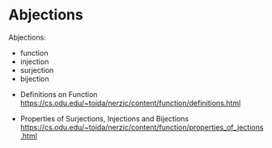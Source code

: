 # Abjections

Abjections:
- function
- injection
- surjection
- bijection

* Definitions on Function
https://cs.odu.edu/~toida/nerzic/content/function/definitions.html

* Properties of Surjections, Injections and Bijections
https://cs.odu.edu/~toida/nerzic/content/function/properties_of_jections.html

